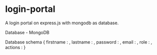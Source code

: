 # login-portal
A login portal on express.js with mongodb as database.

Database - MongoDB

Database schema 
{
  firstname : <string>,
  lastname : <string>,
  password : <string>,
  email : <string>,
  role : <string>,
  actions : <int32>
}


